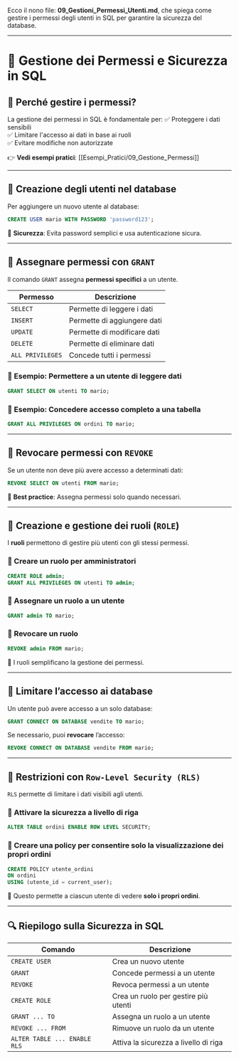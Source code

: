Ecco il nono file: **09_Gestioni_Permessi_Utenti.md**, che spiega come gestire i permessi degli utenti in SQL per garantire la sicurezza del database.

---


# 📌 Gestione dei Permessi e Sicurezza in SQL

## 🔎 Perché gestire i permessi?
La gestione dei permessi in SQL è fondamentale per:
✅ Proteggere i dati sensibili  
✅ Limitare l'accesso ai dati in base ai ruoli  
✅ Evitare modifiche non autorizzate  


👉 **Vedi esempi pratici**: [[Esempi_Pratici/09_Gestione_Permessi]]

---

## 📌 Creazione degli utenti nel database
Per aggiungere un nuovo utente al database:
```sql
CREATE USER mario WITH PASSWORD 'password123';
````

📌 **Sicurezza**: Evita password semplici e usa autenticazione sicura.

---

## 🎯 Assegnare permessi con `GRANT`

Il comando `GRANT` assegna **permessi specifici** a un utente.

|Permesso|Descrizione|
|---|---|
|`SELECT`|Permette di leggere i dati|
|`INSERT`|Permette di aggiungere dati|
|`UPDATE`|Permette di modificare dati|
|`DELETE`|Permette di eliminare dati|
|`ALL PRIVILEGES`|Concede tutti i permessi|

### 🔹 Esempio: Permettere a un utente di leggere dati

```sql
GRANT SELECT ON utenti TO mario;
```

### 🔹 Esempio: Concedere accesso completo a una tabella

```sql
GRANT ALL PRIVILEGES ON ordini TO mario;
```

---

## 🎯 Revocare permessi con `REVOKE`

Se un utente non deve più avere accesso a determinati dati:

```sql
REVOKE SELECT ON utenti FROM mario;
```

📌 **Best practice**: Assegna permessi solo quando necessari.

---

## 📌 Creazione e gestione dei ruoli (`ROLE`)

I **ruoli** permettono di gestire più utenti con gli stessi permessi.

### 🔹 Creare un ruolo per amministratori

```sql
CREATE ROLE admin;
GRANT ALL PRIVILEGES ON utenti TO admin;
```

### 🔹 Assegnare un ruolo a un utente

```sql
GRANT admin TO mario;
```

### 🔹 Revocare un ruolo

```sql
REVOKE admin FROM mario;
```

📌 I ruoli semplificano la gestione dei permessi.

---

## 📌 Limitare l’accesso ai database

Un utente può avere accesso a un solo database:

```sql
GRANT CONNECT ON DATABASE vendite TO mario;
```

Se necessario, puoi **revocare** l’accesso:

```sql
REVOKE CONNECT ON DATABASE vendite FROM mario;
```

---

## 🎯 Restrizioni con `Row-Level Security (RLS)`

`RLS` permette di limitare i dati visibili agli utenti.

### 🔹 Attivare la sicurezza a livello di riga

```sql
ALTER TABLE ordini ENABLE ROW LEVEL SECURITY;
```

### 🔹 Creare una policy per consentire solo la visualizzazione dei propri ordini

```sql
CREATE POLICY utente_ordini
ON ordini
USING (utente_id = current_user);
```

📌 Questo permette a ciascun utente di vedere **solo i propri ordini**.

---

## 🔍 Riepilogo sulla Sicurezza in SQL

|Comando|Descrizione|
|---|---|
|`CREATE USER`|Crea un nuovo utente|
|`GRANT`|Concede permessi a un utente|
|`REVOKE`|Revoca permessi a un utente|
|`CREATE ROLE`|Crea un ruolo per gestire più utenti|
|`GRANT ... TO`|Assegna un ruolo a un utente|
|`REVOKE ... FROM`|Rimuove un ruolo da un utente|
|`ALTER TABLE ... ENABLE RLS`|Attiva la sicurezza a livello di riga|
